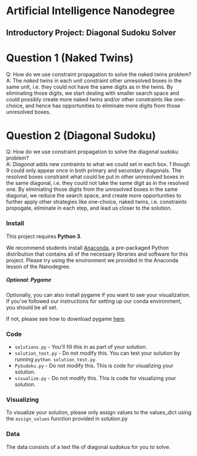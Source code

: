 # Artificial Intelligence Nanodegree
## Introductory Project: Diagonal Sudoku Solver

# Question 1 (Naked Twins)
Q: How do we use constraint propagation to solve the naked twins problem?  
A: The *naked twins* in each unit constraint other unresolved boxes in the same unit, i.e. they could
   not have the same digits as in the twins. By eliminating those digits, we start dealing with smaller search space and could possibly create more
   naked twins and/or other constraints like one-choice, and hence has opportunities to eliminate more digits from those unresolved boxes.

# Question 2 (Diagonal Sudoku)
Q: How do we use constraint propagation to solve the diagonal sudoku problem?  
A: *Diagonal* adds new contraints to what we could set in each box. 1 though 9 could only appear once in both primary and secondary diagonals. The resolved boxes constraint what could be put in other unresolved boxes in the same diagonal, i.e. they could not take the same digit as in the resolved one. By elminiating those digits from the unresolved boxes in the same diagonal, we reduce the search space, and create more opportunities to further apply other strategies like one-choice, naked twins, i.e. constraints propogate, eliminate in each step, and lead us closer to the solution.

### Install

This project requires **Python 3**.

We recommend students install [Anaconda](https://www.continuum.io/downloads), a pre-packaged Python distribution that contains all of the necessary libraries and software for this project. 
Please try using the environment we provided in the Anaconda lesson of the Nanodegree.

##### Optional: Pygame

Optionally, you can also install pygame if you want to see your visualization. If you've followed our instructions for setting up our conda environment, you should be all set.

If not, please see how to download pygame [here](http://www.pygame.org/download.shtml).

### Code

* `solutions.py` - You'll fill this in as part of your solution.
* `solution_test.py` - Do not modify this. You can test your solution by running `python solution_test.py`.
* `PySudoku.py` - Do not modify this. This is code for visualizing your solution.
* `visualize.py` - Do not modify this. This is code for visualizing your solution.

### Visualizing

To visualize your solution, please only assign values to the values_dict using the ```assign_values``` function provided in solution.py

### Data

The data consists of a text file of diagonal sudokus for you to solve.